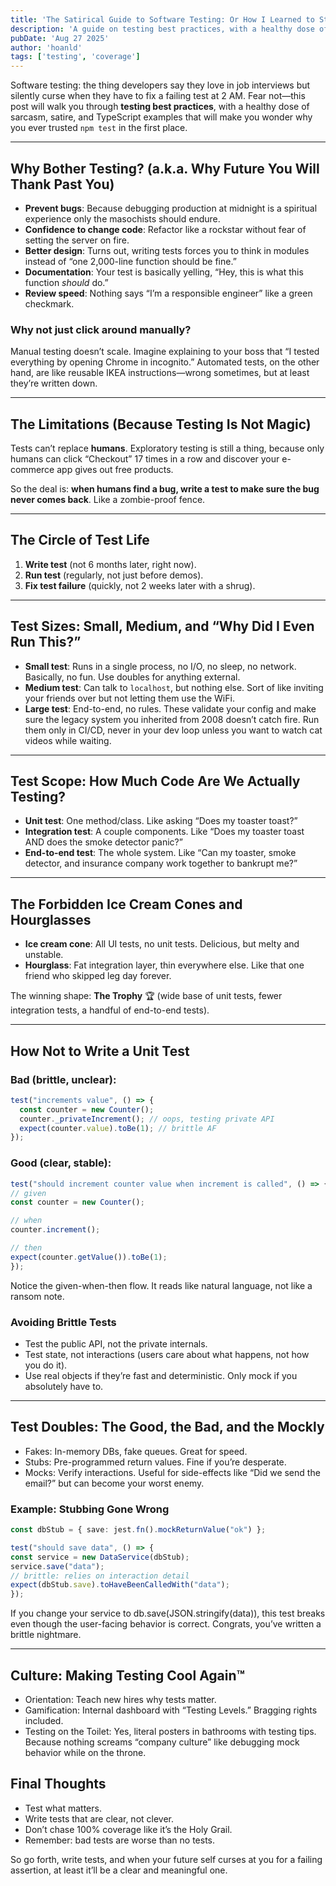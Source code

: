 ```yaml
---
title: 'The Satirical Guide to Software Testing: Or How I Learned to Stop Worrying and Love the Test Suite'
description: 'A guide on testing best practices, with a healthy dose of sarcasm, satire, and TypeScript examples that will make you wonder why you ever trusted npm test in the first place.'
pubDate: 'Aug 27 2025'
author: 'hoanld'
tags: ['testing', 'coverage']
---
```



Software testing: the thing developers say they love in job interviews
but silently curse when they have to fix a failing test at 2 AM.
Fear not—this post will walk you through **testing best practices**,
with a healthy dose of sarcasm, satire,
and TypeScript examples that will make you wonder why you ever trusted `npm test` in the first place.

---

## Why Bother Testing? (a.k.a. Why Future You Will Thank Past You)

- **Prevent bugs**: Because debugging production at midnight is a spiritual experience only the masochists should endure.
- **Confidence to change code**: Refactor like a rockstar without fear of setting the server on fire.
- **Better design**: Turns out, writing tests forces you to think in modules instead of “one 2,000-line function should be fine.”
- **Documentation**: Your test is basically yelling, “Hey, this is what this function *should* do.”
- **Review speed**: Nothing says “I’m a responsible engineer” like a green checkmark.

### Why not just click around manually?
Manual testing doesn’t scale. Imagine explaining to your boss that “I tested everything by opening Chrome in incognito.”
Automated tests, on the other hand, are like reusable IKEA instructions—wrong sometimes, but at least they’re written down.

---

## The Limitations (Because Testing Is Not Magic)

Tests can’t replace **humans**. Exploratory testing is still a thing,
because only humans can click “Checkout” 17 times in a row and discover your e-commerce app gives out free products.

So the deal is: **when humans find a bug, write a test to make sure the bug never comes back**. Like a zombie-proof fence.

---

## The Circle of Test Life

1. **Write test** (not 6 months later, right now).
2. **Run test** (regularly, not just before demos).
3. **Fix test failure** (quickly, not 2 weeks later with a shrug).

---

## Test Sizes: Small, Medium, and “Why Did I Even Run This?”

- **Small test**: Runs in a single process, no I/O, no sleep, no network. Basically, no fun. Use doubles for anything external.
- **Medium test**: Can talk to `localhost`, but nothing else.
Sort of like inviting your friends over but not letting them use the WiFi.
- **Large test**: End-to-end, no rules.
These validate your config and make sure the legacy system you inherited from 2008 doesn’t catch fire.
Run them only in CI/CD, never in your dev loop unless you want to watch cat videos while waiting.

---

## Test Scope: How Much Code Are We Actually Testing?

- **Unit test**: One method/class. Like asking “Does my toaster toast?”
- **Integration test**: A couple components. Like “Does my toaster toast AND does the smoke detector panic?”
- **End-to-end test**: The whole system. Like “Can my toaster, smoke detector,
and insurance company work together to bankrupt me?”

---

## The Forbidden Ice Cream Cones and Hourglasses

- **Ice cream cone**: All UI tests, no unit tests. Delicious, but melty and unstable.
- **Hourglass**: Fat integration layer, thin everywhere else. Like that one friend who skipped leg day forever.

The winning shape: **The Trophy** 🏆 (wide base of unit tests, fewer integration tests, a handful of end-to-end tests).

---

## How Not to Write a Unit Test

### Bad (brittle, unclear):
```typescript
test("increments value", () => {
  const counter = new Counter();
  counter._privateIncrement(); // oops, testing private API
  expect(counter.value).toBe(1); // brittle AF
});
```

### Good (clear, stable):
```typescript
test("should increment counter value when increment is called", () => {
// given
const counter = new Counter();

// when
counter.increment();

// then
expect(counter.getValue()).toBe(1);
});
```

Notice the given-when-then flow. It reads like natural language, not like a ransom note.

### Avoiding Brittle Tests
- Test the public API, not the private internals.
- Test state, not interactions (users care about what happens, not how you do it).
- Use real objects if they’re fast and deterministic. Only mock if you absolutely have to.

---

## Test Doubles: The Good, the Bad, and the Mockly
- Fakes: In-memory DBs, fake queues. Great for speed.
- Stubs: Pre-programmed return values. Fine if you’re desperate.
- Mocks: Verify interactions. Useful for side-effects like “Did we send the email?” but can become your worst enemy.

### Example: Stubbing Gone Wrong
```typescript
const dbStub = { save: jest.fn().mockReturnValue("ok") };

test("should save data", () => {
const service = new DataService(dbStub);
service.save("data");
// brittle: relies on interaction detail
expect(dbStub.save).toHaveBeenCalledWith("data");
});
```

If you change your service to db.save(JSON.stringify(data)), this test breaks even though the user-facing behavior is correct.
Congrats, you’ve written a brittle nightmare.

---

## Culture: Making Testing Cool Again™
- Orientation: Teach new hires why tests matter.
- Gamification: Internal dashboard with “Testing Levels.” Bragging rights included.
- Testing on the Toilet: Yes, literal posters in bathrooms with testing tips.
Because nothing screams “company culture” like debugging mock behavior while on the throne.

## Final Thoughts
- Test what matters.
- Write tests that are clear, not clever.
- Don’t chase 100% coverage like it’s the Holy Grail.
- Remember: bad tests are worse than no tests.

So go forth, write tests, and when your future self curses at you for a failing assertion,
at least it’ll be a clear and meaningful one.
